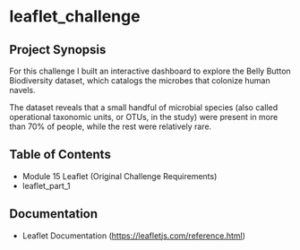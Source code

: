 # leaflet_challenge

## Project Synopsis

For this challenge I built an interactive dashboard to explore the Belly Button Biodiversity dataset, which catalogs the microbes that colonize human navels.

The dataset reveals that a small handful of microbial species (also called operational taxonomic units, or OTUs, in the study) were present in more than 70% of people, while the rest were relatively rare.

## Table of Contents
+ Module 15 Leaflet (Original Challenge Requirements)
+ leaflet_part_1

## Documentation  
+ Leaflet Documentation (https://leafletjs.com/reference.html)
